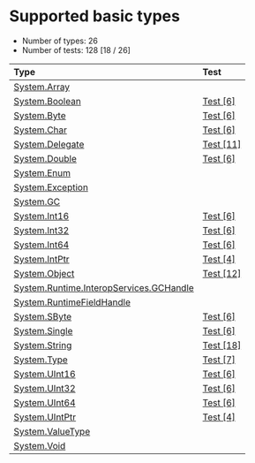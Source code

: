 # Supported basic types

* Number of types: 26
* Number of tests: 128 [18 / 26]

Type | Test
|:---|:---|
| [System.Array](https://docs.microsoft.com/en-us/dotnet/api/system.array) |  |
| [System.Boolean](https://docs.microsoft.com/en-us/dotnet/api/system.boolean) | [Test [6]](../tests/IL2C.Core.Test.Target/BasicTypes/System_Boolean) |
| [System.Byte](https://docs.microsoft.com/en-us/dotnet/api/system.byte) | [Test [6]](../tests/IL2C.Core.Test.Target/BasicTypes/System_Byte) |
| [System.Char](https://docs.microsoft.com/en-us/dotnet/api/system.char) | [Test [6]](../tests/IL2C.Core.Test.Target/BasicTypes/System_Char) |
| [System.Delegate](https://docs.microsoft.com/en-us/dotnet/api/system.delegate) | [Test [11]](../tests/IL2C.Core.Test.Target/BasicTypes/System_Delegate) |
| [System.Double](https://docs.microsoft.com/en-us/dotnet/api/system.double) | [Test [6]](../tests/IL2C.Core.Test.Target/BasicTypes/System_Double) |
| [System.Enum](https://docs.microsoft.com/en-us/dotnet/api/system.enum) |  |
| [System.Exception](https://docs.microsoft.com/en-us/dotnet/api/system.exception) |  |
| [System.GC](https://docs.microsoft.com/en-us/dotnet/api/system.gc) |  |
| [System.Int16](https://docs.microsoft.com/en-us/dotnet/api/system.int16) | [Test [6]](../tests/IL2C.Core.Test.Target/BasicTypes/System_Int16) |
| [System.Int32](https://docs.microsoft.com/en-us/dotnet/api/system.int32) | [Test [6]](../tests/IL2C.Core.Test.Target/BasicTypes/System_Int32) |
| [System.Int64](https://docs.microsoft.com/en-us/dotnet/api/system.int64) | [Test [6]](../tests/IL2C.Core.Test.Target/BasicTypes/System_Int64) |
| [System.IntPtr](https://docs.microsoft.com/en-us/dotnet/api/system.intptr) | [Test [4]](../tests/IL2C.Core.Test.Target/BasicTypes/System_IntPtr) |
| [System.Object](https://docs.microsoft.com/en-us/dotnet/api/system.object) | [Test [12]](../tests/IL2C.Core.Test.Target/BasicTypes/System_Object) |
| [System.Runtime.InteropServices.GCHandle](https://docs.microsoft.com/en-us/dotnet/api/system.runtime.interopservices.gchandle) |  |
| [System.RuntimeFieldHandle](https://docs.microsoft.com/en-us/dotnet/api/system.runtimefieldhandle) |  |
| [System.SByte](https://docs.microsoft.com/en-us/dotnet/api/system.sbyte) | [Test [6]](../tests/IL2C.Core.Test.Target/BasicTypes/System_SByte) |
| [System.Single](https://docs.microsoft.com/en-us/dotnet/api/system.single) | [Test [6]](../tests/IL2C.Core.Test.Target/BasicTypes/System_Single) |
| [System.String](https://docs.microsoft.com/en-us/dotnet/api/system.string) | [Test [18]](../tests/IL2C.Core.Test.Target/BasicTypes/System_String) |
| [System.Type](https://docs.microsoft.com/en-us/dotnet/api/system.type) | [Test [7]](../tests/IL2C.Core.Test.Target/BasicTypes/System_Type) |
| [System.UInt16](https://docs.microsoft.com/en-us/dotnet/api/system.uint16) | [Test [6]](../tests/IL2C.Core.Test.Target/BasicTypes/System_UInt16) |
| [System.UInt32](https://docs.microsoft.com/en-us/dotnet/api/system.uint32) | [Test [6]](../tests/IL2C.Core.Test.Target/BasicTypes/System_UInt32) |
| [System.UInt64](https://docs.microsoft.com/en-us/dotnet/api/system.uint64) | [Test [6]](../tests/IL2C.Core.Test.Target/BasicTypes/System_UInt64) |
| [System.UIntPtr](https://docs.microsoft.com/en-us/dotnet/api/system.uintptr) | [Test [4]](../tests/IL2C.Core.Test.Target/BasicTypes/System_UIntPtr) |
| [System.ValueType](https://docs.microsoft.com/en-us/dotnet/api/system.valuetype) |  |
| [System.Void](https://docs.microsoft.com/en-us/dotnet/api/system.void) |  |
